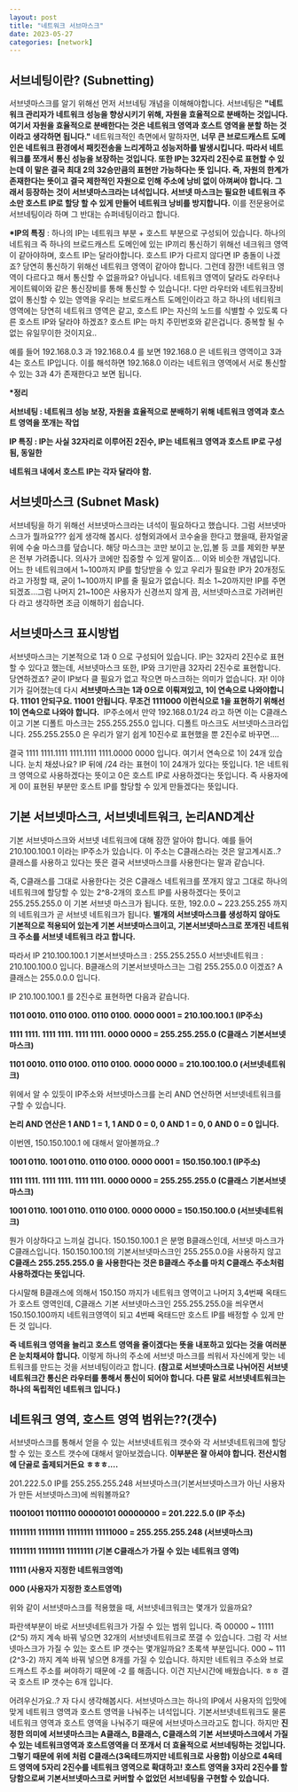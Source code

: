 ```yaml
---
layout: post
title: "네트워크 서브마스크"
date: 2023-05-27
categories: [network]
---
```



## 서브네팅이란? (Subnetting)

서브넷마스크를 알기 위해선 먼저 서브네팅 개념을 이해해야합니다. 서브네팅은 **"네트워크 관리자가 네트워크 성능을 향상시키기 위해, 자원을 효율적으로 분배하는 것입니다. 여기서 자원을 효율적으로 분배한다는 것은 네트워크 영역과 호스트 영역을 분할 하는 것이라고 생각하면 됩니다."** 네트워크적인 측면에서 말하자면, **너무 큰 브로드캐스트 도메인은 네트워크 환경에서 패킷전송을 느리게하고 성능저하를 발생시킵니다. 따라서 네트워크를 쪼개서 통신 성능을 보장하는 것입니다. 또한 IP는 32자리 2진수로 표현할 수 있는데 이 말은 결국 최대 2의 32승만큼의 표현만 가능하다는 뜻 입니다. 즉, 자원의 한계가 존재한다는 뜻이고 결국 제한적인 자원으로 인해 주소에 낭비 없이 아껴써야 합니다. 그래서 등장하는 것이 서브넷마스크라는 녀석입니다. 서브넷 마스크는 필요한 네트워크 주소만 호스트 IP로 할당 할 수 있게 만들어 네트워크 낭비를 방지합니다.** 이를 전문용어로 서브네팅이라 하며 그 반대는 슈퍼네팅이라고 합니다.

**\*IP의 특징** : 하나의 IP는 네트워크 부분 + 호스트 부분으로 구성되어 있습니다. 하나의 네트워크 즉 하나의 브로드캐스트 도메인에 있는 IP끼리 통신하기 위해선 네크워크 영역이 같아야하며, 호스트 IP는 달라야합니다. 호스트 IP가 다르지 않다면 IP 충돌이 나겠죠? 당연히 통신하기 위해선 네트워크 영역이 같아야 합니다. 그런데 잠깐! 네트워크 영역이 다르다고 해서 통신할 수 없을까요? 아닙니다. 네트워크 영역이 달라도 라우터나 게이트웨이와 같은 통신장비를 통해 통신할 수 있습니다!. 다만 라우터와 네트워크장비 없이 통신할 수 있는 영역을 우리는 브로드캐스트 도메인이라고 하고 하나의 네티워크 영역에는 당연히 네트워크 영역은 같고, 호스트 IP는 자신의 노드를 식별할 수 있도록 다른 호스트 IP와 달라야 하겠죠? 호스트 IP는 마치 주민번호와 같은겁니다. 중복할 될 수 없는 유일무이한 것이지요..

예를 들어 192.168.0.3 과 192.168.0.4 를 보면 192.168.0 은 네트워크 영역이고 3과 4는 호스트 IP입니다. 이를 해석하면 192.168.0 이라는 네트워크 영역에서 서로 통신할 수 있는 3과 4가 존재한다고 보면 됩니다.

**\*정리**

**서브네팅 : 네트워크 성능 보장, 자원을 효율적으로 분배하기 위해 네트워크 영역과 호스트 영역을 쪼개는 작업**

**IP 특징 : IP는 사실 32자리로 이루어진 2진수, IP는 네트워크 영역과 호스트 IP로 구성됨, 동일한** 

**네트워크 내에서 호스트 IP는 각자 달라야 함.**

## 서브넷마스크 (Subnet Mask)

서브네팅을 하기 위해선 서브넷마스크라는 녀석이 필요하다고 했습니다. 그럼 서브넷마스크가 뭘까요??? 쉽게 생각해 봅시다. 성형외과에서 코수술을 한다고 했을때, 환자얼굴위에 수술 마스크를 덮습니다. 해당 마스크는 코만 보이고 눈,입,볼 등 코를 제외한 부분은 전부 가려줍니다. 의사가 코에만 집중할 수 있게 말이죠... 이와 비슷한 개념입니다. 어느 한 네트워크에서 1~100까지 IP를 할당받을 수 있고 우리가 필요한 IP가 20개정도라고 가정할 때, 굳이 1~100까지 IP를 줄 필요가 없습니다. 최소 1~20까지만 IP를 주면 되겠죠...그럼 나머지 21~100은 사용자가 신경쓰지 않게 끔, 서브넷마스크로 가려버린다 라고 생각하면 조금 이해하기 쉽습니다. 

## 서브넷마스크 표시방법

서브넷마스크는 기본적으로 1과 0 으로 구성되어 있습니다. IP는 32자리 2진수로 표현할 수 있다고 했는데, 서브넷마스크 또한, IP와 크기만큼 32자리 2진수로 표현합니다. 당연하겠죠? 굳이 IP보다 클 필요가 없고 작으면 마스크하는 의미가 없습니다. 자! 이야기가 길어졌는데 다시 **서브넷마스크는 1과 0으로 이뤄져있고, 1이 연속으로 나와야합니다. 11101 안되구요. 11001 안됩니다. 무조건 1111000 이런식으로 1을 표현하기 위해선 1이 연속으로 나와야 합니다.**  IP주소에서 만약 192.168.0.1/24 라고 하면 이는 C클래스이고 기본 디폴트 마스크는 255.255.255.0 입니다. 디폴트 마스크도 서브넷마스크라입니다. 255.255.255.0 은 우리가 알기 쉽게 10진수로 표현했을 뿐 2진수로 바꾸면....

결국 1111 1111.1111 1111.1111 1111.0000 0000 입니다. 여기서 연속으로 1이 24개 있습니다. 눈치 채셨나요? IP 뒤에 /24 라는 표현이 1이 24개가 있다는 뜻입니다. 1은 네트워크 영역으로 사용하겠다는 뜻이고 0은 호스트 IP로 사용하겠다는 뜻입니다. 즉 사용자에게 0이 표현된 부분만 호스트 IP를 할당할 수 있게 만들겠다는 뜻입니다.

## 기본 서브넷마스크, 서브넷네트워크, 논리AND계산

기본 서브넷마스크와 서브넷 네트워크에 대해 잠깐 알아야 합니다. 예를 들어 210.100.100.1 이라는 IP주소가 있습니다. 이 주소는 C클래스라는 것은 알고계시죠..? 클래스를 사용하고 있다는 뜻은 결국 서브넷마스크를 사용한다는 말과 같습니다. 

즉, C클래스를 그대로 사용한다는 것은 C클래스 네트워크를 쪼개지 않고 그대로 하나의 네트워크에 할당할 수 있는 2^8-2개의 호스트 IP를 사용하겠다는 뜻이고 255.255.255.0 이 기본 서브넷 마스크가 됩니다. 또한, 192.0.0 ~ 223.255.255 까지의 네트워크가 곧 서브넷 네트워크가 됩니다. **별개의 서브넷마스크를 생성하지 않아도 기본적으로 적용되어 있는게 기본 서브넷마스크이고, 기본서브넷마스크로 쪼개진 네트워크 주소를 서브넷 네트워크 라고 합니다.** 

따라서 IP 210.100.100.1 기본서브넷마스크 : 255.255.255.0 서브넷네트워크 : 210.100.100.0 입니다. B클래스의 기본서브넷마스크는 그럼 255.255.0.0 이겠죠? A클래스는 255.0.0.0 입니다.

IP 210.100.100.1 를 2진수로 표현하면 다음과 같습니다.

**1101 0010. 0110 0100. 0110 0100. 0000 0001 = 210.100.100.1 (IP주소)**

**1111 1111. 1111 1111. 1111 1111. 0000 0000 = 255.255.255.0 (C클래스 기본서브넷마스크)**

**1101 0010. 0110 0100. 0110 0100. 0000 0000 = 210.100.100.0 (서브넷네트워크)**

위에서 알 수 있듯이 IP주소와 서브넷마스크를 논리 AND 연산하면 서브넷네트워크를 구할 수 있습니다.

**논리 AND 연산은 1 AND 1 = 1, 1 AND 0 = 0, 0 AND 1 = 0, 0 AND 0 = 0 입니다.**

이번엔, 150.150.100.1 에 대해서 알아볼까요..?

**1001 0110. 1001 0110. 0110 0100. 0000 0001 = 150.150.100.1 (IP주소)**

**1111 1111. 1111 1111. 1111 1111. 0000 0000 = 255.255.255.0 (C클래스 기본서브넷마스크)**

**1001 0110. 1001 0110. 0110 0100. 0000 0000 = 150.150.100.0 (서브넷네트워크)**

뭔가 이상하다고 느끼실 겁니다. 150.150.100.1 은 분명 B클래스인데, 서브넷 마스크가 C클래스입니다. 150.150.100.1의 기본서브넷마스크인 255.255.0.0을 사용하지 않고 **C클래스 255.255.255.0 을 사용한다는 것은 B클래스 주소를 마치 C클래스 주소처럼 사용하겠다는 뜻입니다.** 

다시말해 B클래스에 의해서 150.150 까지가 네트워크 영역이고 나머지 3,4번째 옥태드가 호스트 영역인데, C클래스 기본 서브넷마스크인 255.255.255.0을 씌우면서 150.150.100까지 네트워크영역이 되고 4번째 옥태드만 호스트 IP를 배정할 수 있게 만든 것 입니다.

**즉 네트워크 영역을 늘리고 호스트 영역을 줄이겠다는 뜻을 내포하고 있다는 것을 여러분은 눈치채셔야 합니다.** 이렇게 하나의 주소에 서브넷 마스크를 씌워서 자신에게 맞는 네트워크를 만드는 것을 서브네팅이라고 합니다. **(참고로 서브넷마스크로 나뉘어진 서브넷네트워크간 통신은 라우터를 통해서 통신이 되어야 합니다. 다른 말로 서브넷네트워크는 하나의 독립적인 네트워크 입니다.)**

## 네트워크 영역, 호스트 영역 범위는??(갯수)

서브넷마스크를 통해서 얻을 수 있는 서브넷네트워크 갯수와 각 서브넷네트워크에 할당할 수 있는 호스트 갯수에 대해서 알아보겠습니다. **이부분은 잘 아셔야 합니다. 전산시험에 단골로 출제되거든요 ㅎㅎㅎ....**

201.222.5.0 IP를 255.255.255.248 서브넷마스크(기본서브넷마스크가 아닌 사용자가 만든 서브넷마스크)에 씌워볼까요?

**11001001 11011110 00000101 00000000 = 201.222.5.0 (IP 주소)**

**11111111 11111111 11111111 11111000 = 255.255.255.248 (서브넷마스크)**

**11111111 11111111 11111111 (기본 C클래스가 가질 수 있는 네트워크 영역)**

**11111 (사용자 지정한 네트워크영역)**

**000 (사용자가 지정한 호스트영역)**

위와 같이 서브넷마스크를 적용했을 때, 서브넷네크워크는 몇개가 있을까요?

파란색부분이 바로 서브넷네트워크가 가질 수 있는 범위 입니다. 즉 00000 ~ 11111 (2^5) 까지 계속 바꿔 넣으면 32개의 서브넷네트워크로 쪼갤 수 있습니다. 그럼 각 서브넷마스크가 가질 수 있는 호스트 IP 갯수는 몇개일까요? 초록색 부분입니다. 000 ~ 111 (2^3-2) 까지 계쏙 바꿔 넣으면 8개를 가질 수 있습니다. 하지만 네트워크 주소와 브로드캐스트 주소를 써야하기 때문에 -2 를 해줍니다. 이건 지난시간에 배웠습니다. ㅎㅎ 결국 호스트 IP 갯수는 6개 입니다. 

어려우신가요..? 자 다시 생각해봅시다. 서브넷마스크는 하나의 IP에서 사용자의 입맛에 맞게 네트워크 영역과 호스트 영역을 나눠주는 녀석입니다. 기본서브넷네트워크도 물론 네트워크 영역과 호스트 영역을 나눠주기 때문에 서브넷마스크라고도 합니다. 하지만 **진정한 의미에 서브넷마스크는 A클래스, B클래스, C클래스의 기본 서브넷마스크에서 가질 수 있는 네트워크영역과 호스트영역을 더 쪼개서 더 효율적으로 서브네팅하는 것입니다.** **그렇기 때문에 위에 처럼** **C클래스(3옥테드까지만 네트워크로 사용함) 이상으로 4옥테드 영역에 5자리 2진수를 네트워크 영역으로 확대하고! 호스트 영역을 3자리 2진수를 할당함으로써 기본서브넷마스크로 커버할 수 없었던 서브네팅을 구현할 수 있습니다.**